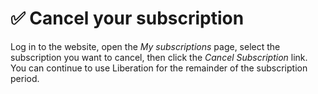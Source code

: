 # ✅ Cancel your subscription

Log in to the website, open the _My subscriptions_ page, select the subscription you want to cancel, then click the _Cancel Subscription_ link. You can continue to use Liberation for the remainder of the subscription period.
